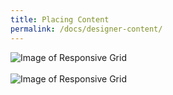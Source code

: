 ```yaml
---
title: Placing Content
permalink: /docs/designer-content/
---
```


![Image of Responsive Grid](/img/form-placingcomponents.gif)
<br/>
<br/>
![Image of Responsive Grid](/img/form-placinghtml.gif)

